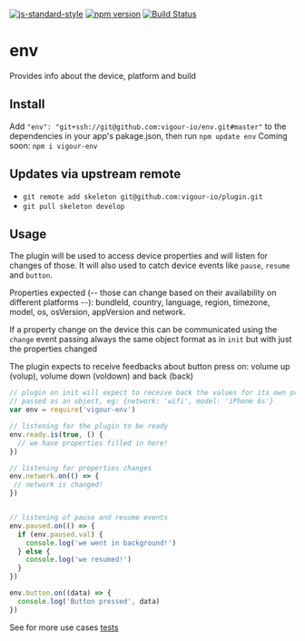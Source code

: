 [![js-standard-style](https://img.shields.io/badge/code%20style-standard-brightgreen.svg?style=flat)](https://github.com/feross/standard)
[![npm version](https://badge.fury.io/js/vigour-env.svg)](https://badge.fury.io/js/vigour-env)
[![Build Status](https://travis-ci.org/vigour-io/env.svg?branch=develop)](https://travis-ci.org/vigour-io/env)

# env
Provides info about the device, platform and build

## Install
Add `"env": "git+ssh://git@github.com:vigour-io/env.git#master"` to the dependencies in your app's pakage.json, then run `npm update env`
Coming soon: `npm i vigour-env`

## Updates via upstream remote
- `git remote add skeleton git@github.com:vigour-io/plugin.git`
- `git pull skeleton develop`

## Usage
The plugin will be used to access device properties and will listen for changes of those. It will also used to catch device events like `pause`, `resume` and `button`.

Properties expected (-- those can change based on their availability on different platforms --): bundleId, country, language, region, timezone, model, os, osVersion, appVersion and network.

If a property change on the device this can be communicated using the `change` event passing always the same object format as in `init` but with just the properties changed

The plugin expects to receive feedbacks about button press on: volume up (volup), volume down (voldown) and back (back)

```js
// plugin on init will expect to receive back the values for its own properties
// passed as an object, eg: {network: 'wifi', model: 'iPhone 6s'}
var env = require('vigour-env')

// listening for the plugin to be ready
env.ready.is(true, () {
  // we have properties filled in here!
})

// listening for properties changes
env.network.on(() => {
 // network is changed! 
})


// listening of pause and resume events
env.paused.on(() => {
  if (env.paused.val) {
    console.log('we went in background!')
  } else {
    console.log('we resumed!')
  }
})

env.button.on((data) => {
  console.log('Button pressed', data)
})
```

See for more use cases [tests](test)
